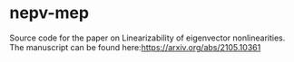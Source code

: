 # nepv-mep
Source code for the paper on Linearizability of eigenvector nonlinearities. The manuscript can be found here:https://arxiv.org/abs/2105.10361

